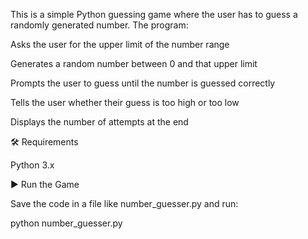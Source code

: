 This is a simple Python guessing game where the user has to guess a randomly generated number. The program:

  Asks the user for the upper limit of the number range

  Generates a random number between 0 and that upper limit

  Prompts the user to guess until the number is guessed correctly

  Tells the user whether their guess is too high or too low

  Displays the number of attempts at the end

🛠 Requirements

  Python 3.x

▶️ Run the Game

Save the code in a file like number_guesser.py and run:

python number_guesser.py

